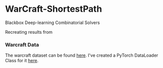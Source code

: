 # WarCraft-ShortestPath
Blackbox Deep-learning Combinatorial Solvers

Recreating results from 

### Warcraft Data

The warcraft dataset can be found [here](https://edmond.mpg.de/dataset.xhtml?persistentId=doi:10.17617/3.YJCQ5S). I've created a PyTorch DataLoader Class for it [here]().
